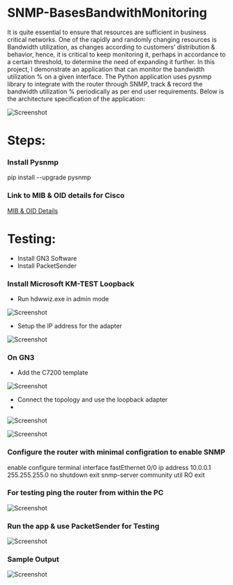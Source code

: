 # SNMP-BasesBandwithMonitoring

It is quite essential to ensure that resources are sufficient in business critical networks. One of the rapidly and randomly changing resources is Bandwidth utilization, as changes according to customers’ distribution & behavior, hence, it is critical to keep monitoring it, perhaps in accordance to a certain threshold, to determine the need of expanding it further.
In this project, I demonstrate an application that can monitor the bandwidth utilization % on a given interface. The Python application uses pysnmp library to integrate with the router through SNMP, track & record the bandwidth utilization % periodically as per end user requirements. Below is the architecture specification of the application: 

![Screenshot](https://github.com/alimo7amed93/SNMP-BasesBandwithMonitoring/blob/main/Pictures/pic1.png)

# Steps: 

### Install Pysnmp
pip install --upgrade pysnmp

### Link to MIB & OID details for Cisco
[MIB & OID Details](https://content.cisco.com/chapter.sjs?uri=/searchable/chapter/content/en/us/td/docs/security/ise/2-6/admin_guide/b_ise_admin_guide_26/b_ise_admin_guide_26_chapter_0100001.html.xml)

# Testing:

- Install GN3 Software
- Install PacketSender

### Install Microsoft KM-TEST Loopback
- Run hdwwiz.exe in admin mode 

![Screenshot](https://github.com/alimo7amed93/SNMP-BasesBandwithMonitoring/blob/main/Pictures/pic2.png)

- Setup the IP address for the adapter

![Screenshot](https://github.com/alimo7amed93/SNMP-BasesBandwithMonitoring/blob/main/Pictures/pic3.png)

### On GN3
- Add the C7200 template

![Screenshot](https://github.com/alimo7amed93/SNMP-BasesBandwithMonitoring/blob/main/Pictures/pic4.png)

- Connect the topology and use the loopback adapter
- 
![Screenshot](https://github.com/alimo7amed93/SNMP-BasesBandwithMonitoring/blob/main/Pictures/pic5.png)

![Screenshot](https://github.com/alimo7amed93/SNMP-BasesBandwithMonitoring/blob/main/Pictures/pic6.png)


### Configure the router with minimal configration to enable SNMP

enable
configure terminal
interface fastEthernet 0/0
ip address 10.0.0.1 255.255.255.0
no shutdown
exit
snmp-server community util RO
exit

### For testing ping the router from within the PC

![Screenshot](https://github.com/alimo7amed93/SNMP-BasesBandwithMonitoring/blob/main/Pictures/pic7.png)

### Run the app & use PacketSender for Testing

![Screenshot](https://github.com/alimo7amed93/SNMP-BasesBandwithMonitoring/blob/main/Pictures/pic8.png)

### Sample Output

![Screenshot](https://github.com/alimo7amed93/SNMP-BasesBandwithMonitoring/blob/main/Pictures/pic9.png)


